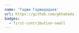 ```yaml
---
name: 'Гаджи Гаджидадаев'
url: https://github.com/gkhabada
badges:
  - first-contribution-small
---
```

